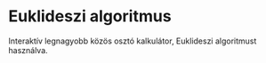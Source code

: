 # Euklideszi algoritmus
Interaktív legnagyobb közös osztó kalkulátor, Euklideszi algoritmust használva.
